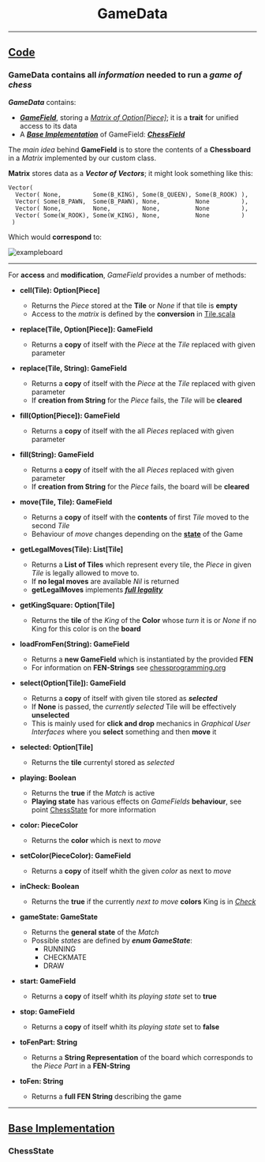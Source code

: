 <p align="center">
  
  <h1 align="center">GameData</h3>
</p>

---

## [Code](https://github.com/emanuelk02/Chess/tree/main/src/main/scala/de/htwg/se/chess/model/gameDataComponent)

### **GameData** contains all _information_ needed to run a _game of chess_

**_GameData_** contains:

 - **_[GameField](https://github.com/emanuelk02/Chess/tree/main/src/main/scala/de/htwg/se/chess/model/gameDataComponent/GameData.scala)_**, storing a _[Matrix of Option\[Piece\]](https://github.com/emanuelk02/Chess/tree/main/src/main/scala/de/htwg/se/chess/util/Matrix.scala)_; it is a **trait** for unified access to its data
 - A **_[Base Implementation](https://github.com/emanuelk02/Chess/tree/main/src/main/scala/de/htwg/se/chess/model/gameDataComponent/gameDataBaseImpl)_** of GameField: **_[ChessField](https://github.com/emanuelk02/Chess/tree/main/src/main/scala/de/htwg/se/chess/model/gameDataComponent/gameDataBaseImpl/ChessField.scala)_**

The _main idea_ behind **GameField** is to store the contents of a **Chessboard** in a _Matrix_ implemented by our custom class.

**Matrix** stores data as a **_Vector of Vectors_**; it might look something like this:

```
Vector(
  Vector( None,         Some(B_KING), Some(B_QUEEN), Some(B_ROOK) ),
  Vector( Some(B_PAWN,  Some(B_PAWN), None,          None         ),
  Vector( None,         None,         None,          None         ),
  Vector( Some(W_ROOK), Some(W_KING), None,          None         )
 )
```
Which would **correspond** to:

![exampleboard](https://user-images.githubusercontent.com/92474958/150209700-5737fef5-d0cc-4afd-9188-0a13779e8edf.png)

---

For **access** and **modification**, _GameField_ provides a number of methods:

 - **cell(Tile): Option[Piece]**
    - Returns the _Piece_ stored at the **Tile** or _None_ if that tile is **empty**
    - Access to the _matrix_ is defined by the **conversion** in [Tile.scala](https://github.com/emanuelk02/Chess/tree/main/src/main/scala/de/htwg/se/chess/model/Tile.scala)
  
 - **replace(Tile, Option\[Piece\]): GameField**
    - Returns a **copy** of itself with the _Piece_ at the _Tile_ replaced with given parameter
 
  - **replace(Tile, String): GameField**
    - Returns a **copy** of itself with the _Piece_ at the _Tile_ replaced with given parameter
    - If **creation from String** for the _Piece_ fails, the _Tile_ will be **cleared**

  - **fill(Option\[Piece\]): GameField**
    - Returns a **copy** of itself with the all _Pieces_ replaced with given parameter

  - **fill(String): GameField**
    - Returns a **copy** of itself with the all _Pieces_ replaced with given parameter
    - If **creation from String** for the _Piece_ fails, the board will be **cleared**

  - **move(Tile, Tile): GameField**
    - Returns a **copy** of itself with the **contents** of first _Tile_ moved to the second _Tile_
    - Behaviour of _move_ changes depending on the **[state](#chesstate)** of the Game

  - **getLegalMoves(Tile): List\[Tile\]**
    - Returns a **List of Tiles** which represent every tile, the _Piece_ in given _Tile_ is legally allowed to move to.
    - If **no legal moves** are available _Nil_ is returned
    - **getLegalMoves** implements **_[full legality](https://www.chessprogramming.org/Legal_Move)_**

  - **getKingSquare: Option\[Tile\]**
    - Returns the **tile** of the _King_ of the **Color** whose _turn_ it is or _None_ if no King for this color is on the **board**

  - **loadFromFen(String): GameField**
    - Returns a **new GameField** which is instantiated by the provided **FEN**
    - For information on **FEN-Strings** see [chessprogramming.org](https://www.chessprogramming.org/Forsyth-Edwards_Notation)

  - **select(Option\[Tile\]): GameField**
    - Returns a **copy** of itself with given tile stored as **_selected_**
    - If **None** is passed, the _currently selected_ Tile will be effectively **unselected**
    - This is mainly used for **click and drop** mechanics in _Graphical User Interfaces_ where you **select** something and then **move** it

  - **selected: Option\[Tile\]**
    - Returns the **tile** currentyl stored as _selected_

  - **playing: Boolean**
    - Returns the **true** if the _Match_ is active
    - **Playing state** has various effects on _GameFields_ **behaviour**, see point [ChessState](#chesstate) for more information

  - **color: PieceColor**
    - Returns the **color** which is next to _move_

  - **setColor(PieceColor): GameField**
    - Returns a **copy** of itself whith the given _color_ as next to _move_

  - **inCheck: Boolean**
    - Returns the **true** if the currently _next to move_ **colors** King is in _[Check](https://www.chessprogramming.org/Check)_ 

  - **gameState: GameState**
    - Returns the **general state** of the _Match_
    - Possible _states_ are defined by **_enum GameState_**:
      - RUNNING
      - CHECKMATE
      - DRAW

  - **start: GameField**
    - Returns a **copy** of itself whith its _playing state_ set to **true**

  - **stop: GameField**
    - Returns a **copy** of itself whith its _playing state_ set to **false**

  - **toFenPart: String**
    - Returns a **String Representation** of the board which corresponds to the _Piece Part_ in a **FEN-String**

  - **toFen: String**
    - Returns a **full FEN String** describing the game

---

## [Base Implementation](https://github.com/emanuelk02/Chess/tree/main/src/main/scala/de/htwg/se/chess/model/gameDataComponent/gameDataBaseImpl)


### ChessState

